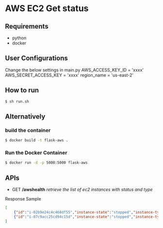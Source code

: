 
# AWS EC2 Get status

## Requirements

* python
* docker

## User Configurations
Change the below settings in main.py
AWS_ACCESS_KEY_ID = 'xxxx'
AWS_SECRET_ACCESS_KEY = 'xxxx'
region_name = 'us-east-2'

## How to run

```sh
$ sh run.sh
```

## Alternatively

### build the container

```sh
$ docker build -t flask-aws .
```

### Run the Docker Container

```sh
$ docker run -d -p 5000:5000 flask-aws
```

## APIs

* GET   **/awshealth**   *retrieve the list of ec2 instances with status and type*

Response Sample
```json
[
	{"id":"i-02b9e24c4c468df55","instance-state":"stopped","instance-type":"t2.micro"},
	{"id":"i-07c9acc25cd94c15d","instance-state":"stopped","instance-type":"t2.micro"}
]
```